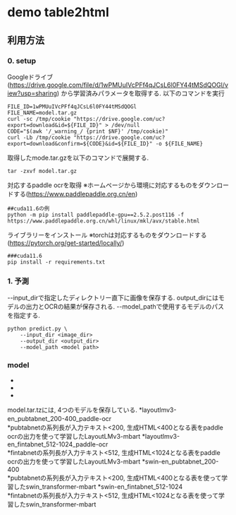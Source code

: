 # demo table2html



## 利用方法
### 0. setup
Googleドライブ(https://drive.google.com/file/d/1wPMUuIVcPFf4qJCsL6l0FY44tMSdQOGl/view?usp=sharing) から学習済みパラメータを取得する.
以下のコマンドを実行
```
FILE_ID=1wPMUuIVcPFf4qJCsL6l0FY44tMSdQOGl
FILE_NAME=model.tar.gz
curl -sc /tmp/cookie "https://drive.google.com/uc?export=download&id=${FILE_ID}" > /dev/null
CODE="$(awk '/_warning_/ {print $NF}' /tmp/cookie)"  
curl -Lb /tmp/cookie "https://drive.google.com/uc?export=download&confirm=${CODE}&id=${FILE_ID}" -o ${FILE_NAME}
```
取得したmode.tar.gzを以下のコマンドで展開する.
```
tar -zxvf model.tar.gz
```
対応するpaddle ocrを取得
※ホームページから環境に対応するものをダウンロードする(https://www.paddlepaddle.org.cn/en)
```
##cuda11.6の例
python -m pip install paddlepaddle-gpu==2.5.2.post116 -f https://www.paddlepaddle.org.cn/whl/linux/mkl/avx/stable.html
```

ライブラリーをインストール
 ※torchは対応するものをダウンロードする(https://pytorch.org/get-started/locally/)
```
###cuda11.6
pip install -r requirements.txt
```
### 1. 予測
--input_dirで指定したディレクトリー直下に画像を保存する. output_dirにはモデルの出力とOCRの結果が保存される. --model_pathで使用するモデルのパスを指定する.
```
python predict.py \
    --input_dir <image_dir>
    --output_dir <output_dir>
    --model_path <model path>
```


### model
*
*
*
model.tar.tzには, 4つのモデルを保存している.
*layoutlmv3-en_pubtabnet_200-400_paddle-ocr　\
  *pubtabnetの系列長が入力テキスト<200, 生成HTML<400となる表をpaddle ocrの出力を使って学習したLayoutLMv3-mbart
*layoutlmv3-en_fintabnet_512-1024_paddle-ocr \
  *fintabnetの系列長が入力テキスト<512, 生成HTML<1024となる表をpaddle ocrの出力を使って学習したLayoutLMv3-mbart
*swin-en_pubtabnet_200-400 \
 *pubtabnetの系列長が入力テキスト<200, 生成HTML<400となる表を使って学習したswin_transformer-mbart
*swin-en_fintabnet_512-1024 \
  *fintabnetの系列長が入力テキスト<512, 生成HTML<1024となる表を使って学習したswin_transformer-mbart

